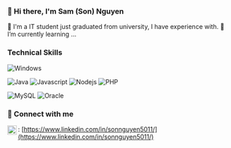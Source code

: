 ### 👋 Hi there, I'm Sam (Son) Nguyen
🔭 I'm a IT student just graduated from university, I have experience with.
🌱 I’m currently learning ...
<!--
**Sam5011/Sam5011** is a ✨ _special_ ✨ repository because its `README.md` (this file) appears on your GitHub profile.

Here are some ideas to get you started:

- I’m currently working on ...

- 👯 I’m looking to collaborate on ...
- 🤔 I’m looking for help with ...
- 💬 Ask me about ...
- 📫 How to reach me: ...
- 😄 Pronouns: ...
- ⚡ Fun fact: ...
-->
### Technical Skills
![Windows](https://img.shields.io/badge/OS-Windows-0078D6?style=flat&logo=windows) 
 

![Java](https://img.shields.io/badge/Lang-Java-%23ED8B00.svg?style=flat&logo=java) 
![Javascript](https://img.shields.io/badge/JavaScript-F7DF1E?style=flat&logo=javascript)
![Nodejs](https://img.shields.io/badge/Node.js-43853D?style=flat&logo=node.js)
![PHP](https://img.shields.io/badge/PHP-777BB4?style=flat&logo=php)

![MySQL](https://img.shields.io/badge/DB-mySQL-%2300f.svg?style=flat&logo=mysql) 
![Oracle](https://img.shields.io/badge/Oracle-F80000?style=flat&logo=Oracle)


### 🤝 Connect with me
<a href="https://www.linkedin.com/in/sonnguyen5011/"><img align="left" src="https://www.svgrepo.com/show/157006/linkedin.svg" alt="Son Nguyen | LinkedIn" width="21px"/></a>: [https://www.linkedin.com/in/sonnguyen5011/](https://www.linkedin.com/in/sonnguyen5011/)
